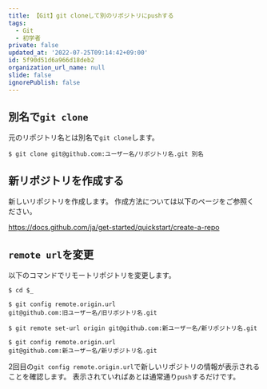 ```yaml
---
title: 【Git】git cloneして別のリポジトリにpushする
tags:
  - Git
  - 初学者
private: false
updated_at: '2022-07-25T09:14:42+09:00'
id: 5f90d51d6a966d18deb2
organization_url_name: null
slide: false
ignorePublish: false
---
```

## 別名で`git clone`
元のリポジトリ名とは別名で`git clone`します。
```:ターミナル
$ git clone git@github.com:ユーザー名/リポジトリ名.git 別名
```

## 新リポジトリを作成する
新しいリポジトリを作成します。
作成方法については以下のページをご参照ください。

https://docs.github.com/ja/get-started/quickstart/create-a-repo

## `remote url`を変更
以下のコマンドでリモートリポジトリを変更します。
```:ターミナル
$ cd $_

$ git config remote.origin.url
git@github.com:旧ユーザー名/旧リポジトリ名.git

$ git remote set-url origin git@github.com:新ユーザー名/新リポジトリ名.git

$ git config remote.origin.url
git@github.com:新ユーザー名/新リポジトリ名.git
```

2回目の`git config remote.origin.url`で新しいリポジトリの情報が表示されることを確認します。
表示されていればあとは通常通り`push`するだけです。

